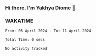 ### Hi there. I'm Yakhya Diome 👋

### WAKATIME
<!--START_SECTION:waka-->

```txt
From: 05 April 2024 - To: 11 April 2024

Total Time: 0 secs

No activity tracked
```

<!--END_SECTION:waka-->
